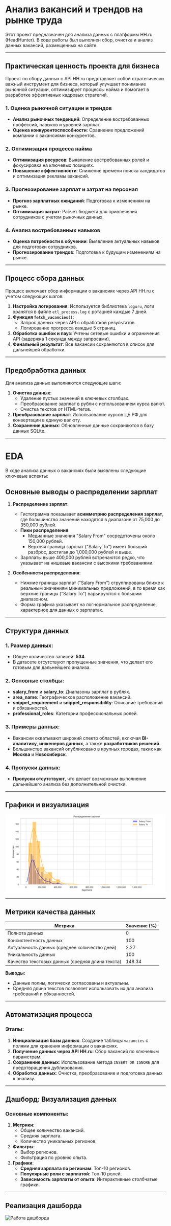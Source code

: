 # Анализ вакансий и трендов на рынке труда

Этот проект предназначен для анализа данных с платформы HH.ru (HeadHunter). В ходе работы был выполнен сбор, очистка и анализ данных вакансий, размещенных на сайте.

---

## Практическая ценность проекта для бизнеса

Проект по сбору данных с API HH.ru представляет собой стратегически важный инструмент для бизнеса, который улучшает понимание рыночной ситуации, оптимизирует процессы найма и помогает в разработке эффективных кадровых стратегий.

### 1. Оценка рыночной ситуации и трендов
- **Анализ рыночных тенденций**: Определение востребованных профессий, навыков и уровней зарплат.
- **Оценка конкурентоспособности**: Сравнение предложений компании с вакансиями конкурентов.

### 2. Оптимизация процесса найма
- **Оптимизация ресурсов**: Выявление востребованных ролей и фокусировка на ключевых позициях.
- **Повышение эффективности**: Снижение времени поиска кандидатов и оптимизация рекламы вакансий.

### 3. Прогнозирование зарплат и затрат на персонал
- **Прогноз зарплатных ожиданий**: Подготовка к изменениям на рынке.
- **Оптимизация затрат**: Расчет бюджета для привлечения сотрудников с учетом рыночных данных.

### 4. Анализ востребованных навыков
- **Оценка потребности в обучении**: Выявление актуальных навыков для подготовки сотрудников.
- **Прогнозирование трендов**: Подготовка к будущим изменениям на рынке.

---

## Процесс сбора данных

Процесс включает сбор информации о вакансиях через API HH.ru с учетом следующих шагов:

1. **Настройка логирования**: Используется библиотека `loguru`, логи хранятся в файле `etl_process.log` с ротацией каждые 7 дней.
2. **Функция `fetch_vacancies()`**:
   - Запрос данных через API с обработкой результатов.
   - Логирование прогресса каждые 5 страниц.
3. **Обработка ошибок и пауз**: Учтены сетевые ошибки и ограничения API (задержка 1 секунда между запросами).
4. **Финальный результат**: Все вакансии сохраняются в список для дальнейшей обработки.

---

## Предобработка данных

Для анализа данных выполняются следующие шаги:

1. **Очистка данных**:
   - Удаление пустых значений в ключевых столбцах.
   - Преобразование зарплат в рубли с использованием курса валют.
   - Очистка текстов от HTML-тегов.
2. **Преобразование зарплат**: Использование курсов ЦБ РФ для конвертации в единую валюту.
3. **Сохранение данных**: Обновленные данные сохраняются в базу данных SQLite.

---

# EDA
В ходе анализа данных о вакансиях были выявлены следующие ключевые аспекты:

## Основные выводы о распределении зарплат

1. **Распределение зарплат**:
   - Гистограмма показывает **асимметрию распределения зарплат**, где большинство значений находятся в диапазоне от 75,000 до 350,000 рублей.
   - **Пики распределения**:
     - Медианные значения "Salary From" сосредоточены около 150,000 рублей.
     - Верхняя граница зарплат ("Salary To") имеет больший разброс, достигая до 1,000,000 рублей и выше.
   - Зарплаты выше 400,000 рублей встречаются редко, что указывает на нишевые вакансии с высокими требованиями.

2. **Особенности распределения**:
   - Нижние границы зарплат ("Salary From") сгруппированы ближе к реальным значениям минимальных предложений, в то время как верхние границы ("Salary To") варьируются с большим диапазоном.
   - Форма графика указывает на логнормальное распределение, характерное для данных о зарплатах.

---

## Структура данных

### 1. Размер данных:
- Общее количество записей: **534**.
- В датасете отсутствуют пропущенные значения, что делает его готовым для дальнейшего анализа.

### 2. Основные столбцы:
- **salary_from** и **salary_to**: Диапазоны зарплат в рублях.
- **area_name**: Географическое расположение вакансий.
- **snippet_requirement** и **snippet_responsibility**: Описание требований и обязанностей.
- **professional_roles**: Категории профессиональных ролей.

### 3. Примеры данных:
- Вакансии охватывают широкий спектр областей, включая **BI-аналитику**, **инженеров данных**, а также **разработчиков решений**.
- Большинство вакансий опубликовано в крупных городах, таких как **Москва** и **Новосибирск**.

### 4. Пропуски данных:
- **Пропуски отсутствуют**, что делает возможным выполнение дальнейшего анализа без дополнительной очистки.

---

## Графики и визуализация

![Гистограмма распределения з/п](src/EDA_graph.png)

---

## Метрики качества данных

| Метрика                                          | Значение (%)    |
|--------------------------------------------------|-----------------|
| Полнота данных                                   | 0               |
| Консистентность данных                           | 100             |
| Актуальность данных (среднее количество дней)    | 2.27            |
| Уникальность данных                              | 100             |
| Качество текстовых данных (средняя длина текста) | 148.34          |

**Выводы:**
- Данные полны, логически согласованы и актуальны.
- Средняя длина текстов позволяет использовать их для анализа требований и обязанностей.

---

## Автоматизация процесса

### Этапы:
1. **Инициализация базы данных**: Создание таблицы `vacancies` с полями для хранения информации о вакансиях.
2. **Получение данных через API HH.ru**: Сбор вакансий по ключевым параметрам.
3. **Сохранение данных**: Использование метода `INSERT OR IGNORE` для предотвращения дублирования.
4. **Обработка данных**: Очистка, преобразование и подготовка данных к анализу.

---

## Дашборд: Визуализация данных

### Основные компоненты:
1. **Метрики**:
   - Общее количество вакансий.
   - Средняя зарплата.
   - Количество уникальных регионов.
2. **Фильтры**:
   - Выбор регионов.
   - Фильтрация по уровню опыта.
3. **Графики**:
   - **Средняя зарплата по регионам**: Топ-10 регионов.
   - **Популярные роли с зарплатой**: Топ-10 ролей.
   - **Зависимость зарплаты от опыта**: Интерактивные столбчатые графики.

---

## Реализация дашборда

![Работа дашборда](src/dashboard.gif)
